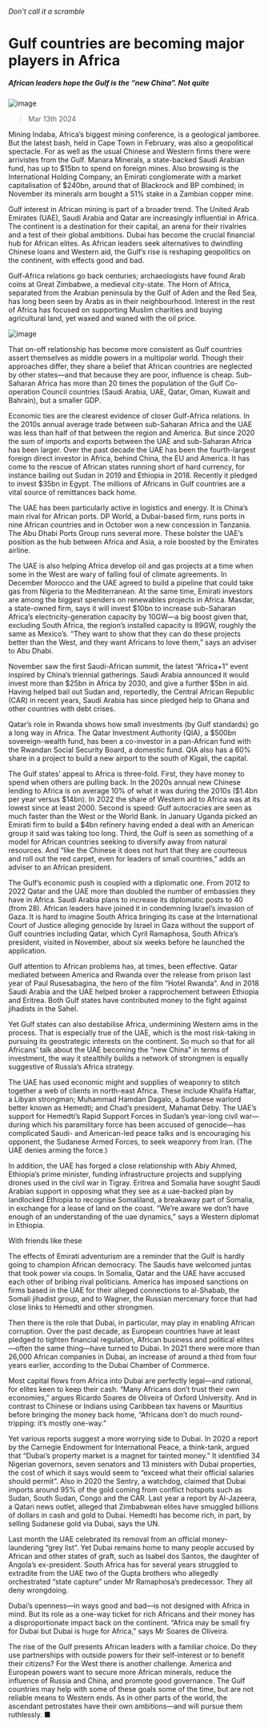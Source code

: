 ###### Don’t call it a scramble
# Gulf countries are becoming major players in Africa 
##### African leaders hope the Gulf is the “new China”. Not quite 
![image](images/20240316_MAP005.jpg) 
> Mar 13th 2024 
Mining Indaba, Africa’s biggest mining conference, is a geological jamboree. But the latest bash, held in Cape Town in February, was also a geopolitical spectacle. For as well as the usual Chinese and Western firms there were arrivistes from the Gulf. Manara Minerals, a state-backed Saudi Arabian fund, has up to $15bn to spend on foreign mines. Also browsing is the International Holding Company, an Emirati conglomerate with a market capitalisation of $240bn, around that of Blackrock and BP combined; in November its minerals arm bought a 51% stake in a Zambian copper mine. 
Gulf interest in African mining is part of a broader trend. The United Arab Emirates (UAE), Saudi Arabia and Qatar are increasingly influential in Africa. The continent is a destination for their capital, an arena for their rivalries and a test of their global ambitions. Dubai has become the crucial financial hub for African elites. As African leaders seek alternatives to dwindling Chinese loans and Western aid, the Gulf’s rise is reshaping geopolitics on the continent, with effects good and bad. 
Gulf-Africa relations go back centuries; archaeologists have found Arab coins at Great Zimbabwe, a medieval city-state. The Horn of Africa, separated from the Arabian peninsula by the Gulf of Aden and the Red Sea, has long been seen by Arabs as in their neighbourhood. Interest in the rest of Africa has focused on supporting Muslim charities and buying agricultural land, yet waxed and waned with the oil price. 
![image](images/20240316_MAM960.png) 

That on-off relationship has become more consistent as Gulf countries assert themselves as middle powers in a multipolar world. Though their approaches differ, they share a belief that African countries are neglected by other states—and that because they are poor, influence is cheap. Sub-Saharan Africa has more than 20 times the population of the Gulf Co-operation Council countries (Saudi Arabia, UAE, Qatar, Oman, Kuwait and Bahrain), but a smaller GDP. 
Economic ties are the clearest evidence of closer Gulf-Africa relations. In the 2010s annual average trade between sub-Saharan Africa and the UAE was less than half of that between the region and America. But since 2020 the sum of imports and exports between the UAE and sub-Saharan Africa has been larger. Over the past decade the UAE has been the fourth-largest foreign direct investor in Africa, behind China, the EU and America. It has come to the rescue of African states running short of hard currency, for instance bailing out Sudan in 2019 and Ethiopia in 2018. Recently it pledged to invest $35bn in Egypt. The millions of Africans in Gulf countries are a vital source of remittances back home. 
The UAE has been particularly active in logistics and energy. It is China’s main rival for African ports. DP World, a Dubai-based firm, runs ports in nine African countries and in October won a new concession in Tanzania. The Abu Dhabi Ports Group runs several more. These bolster the UAE’s position as the hub between Africa and Asia, a role boosted by the Emirates airline. 
The UAE is also helping Africa develop oil and gas projects at a time when some in the West are wary of falling foul of climate agreements. In December Morocco and the UAE agreed to build a pipeline that could take gas from Nigeria to the Mediterranean. At the same time, Emirati investors are among the biggest spenders on renewables projects in Africa. Masdar, a state-owned firm, says it will invest $10bn to increase sub-Saharan Africa’s electricity-generation capacity by 10GW—a big boost given that, excluding South Africa, the region’s installed capacity is 89GW, roughly the same as Mexico’s. “They want to show that they can do these projects better than the West, and they want Africans to love them,” says an adviser to Abu Dhabi. 
November saw the first Saudi-African summit, the latest “Africa+1” event inspired by China’s triennial gatherings. Saudi Arabia announced it would invest more than $25bn in Africa by 2030, and give a further $5bn in aid. Having helped bail out Sudan and, reportedly, the Central African Republic (CAR) in recent years, Saudi Arabia has since pledged help to Ghana and other countries with debt crises. 
Qatar’s role in Rwanda shows how small investments (by Gulf standards) go a long way in Africa. The Qatar Investment Authority (QIA), a $500bn sovereign-wealth fund, has been a co-investor in a pan-African fund with the Rwandan Social Security Board, a domestic fund. QIA also has a 60% share in a project to build a new airport to the south of Kigali, the capital. 
The Gulf states’ appeal to Africa is three-fold. First, they have money to spend when others are pulling back. In the 2020s annual new Chinese lending to Africa is on average 10% of what it was during the 2010s ($1.4bn per year versus $14bn). In 2022 the share of Western aid to Africa was at its lowest since at least 2000. Second is speed: Gulf autocracies are seen as much faster than the West or the World Bank. In January Uganda picked an Emirati firm to build a $4bn refinery having ended a deal with an American group it said was taking too long. Third, the Gulf is seen as something of a model for African countries seeking to diversify away from natural resources. And “like the Chinese it does not hurt that they are courteous and roll out the red carpet, even for leaders of small countries,” adds an adviser to an African president. 
The Gulf’s economic push is coupled with a diplomatic one. From 2012 to 2022 Qatar and the UAE more than doubled the number of embassies they have in Africa. Saudi Arabia plans to increase its diplomatic posts to 40 (from 28). African leaders have joined it in condemning Israel’s invasion of Gaza. It is hard to imagine South Africa bringing its case at the International Court of Justice alleging genocide by Israel in Gaza without the support of Gulf countries including Qatar, which Cyril Ramaphosa, South Africa’s president, visited in November, about six weeks before he launched the application.
Gulf attention to African problems has, at times, been effective. Qatar mediated between America and Rwanda over the release from prison last year of Paul Rusesabagina, the hero of the film “Hotel Rwanda”. And in 2018 Saudi Arabia and the UAE helped broker a rapprochement between Ethiopia and Eritrea. Both Gulf states have contributed money to the fight against jihadists in the Sahel.
Yet Gulf states can also destabilise Africa, undermining Western aims in the process. That is especially true of the UAE, which is the most risk-taking in pursuing its geostrategic interests on the continent. So much so that for all Africans’ talk about the UAE becoming the “new China” in terms of investment, the way it stealthily builds a network of strongmen is equally suggestive of Russia’s Africa strategy. 
The UAE has used economic might and supplies of weaponry to stitch together a web of clients in north-east Africa. These include Khalifa Haftar, a Libyan strongman; Muhammad Hamdan Dagalo, a Sudanese warlord better known as Hemedti; and Chad’s president, Mahamat Déby. The UAE’s support for Hemedti’s Rapid Support Forces in Sudan’s year-long civil war—during which his paramilitary force has been accused of genocide—has complicated Saudi- and American-led peace talks and is encouraging his opponent, the Sudanese Armed Forces, to seek weaponry from Iran. (The UAE denies arming the force.)
In addition, the UAE has forged a close relationship with Abiy Ahmed, Ethiopia’s prime minister, funding infrastructure projects and supplying drones used in the civil war in Tigray. Eritrea and Somalia have sought Saudi Arabian support in opposing what they see as a uae-backed plan by landlocked Ethiopia to recognise Somaliland, a breakaway part of Somalia, in exchange for a lease of land on the coast. “We’re aware we don’t have enough of an understanding of the uae dynamics,” says a Western diplomat in Ethiopia.
With friends like these
The effects of Emirati adventurism are a reminder that the Gulf is hardly going to champion African democracy. The Saudis have welcomed juntas that took power via coups. In Somalia, Qatar and the UAE have accused each other of bribing rival politicians. America has imposed sanctions on firms based in the UAE for their alleged connections to al-Shabab, the Somali jihadist group, and to Wagner, the Russian mercenary force that had close links to Hemedti and other strongmen. 
Then there is the role that Dubai, in particular, may play in enabling African corruption. Over the past decade, as European countries have at least pledged to tighten financial regulation, African business and political elites—often the same thing—have turned to Dubai. In 2021 there were more than 26,000 African companies in Dubai, an increase of around a third from four years earlier, according to the Dubai Chamber of Commerce.
Most capital flows from Africa into Dubai are perfectly legal—and rational, for elites keen to keep their cash. “Many Africans don’t trust their own economies,” argues Ricardo Soares de Oliveira of Oxford University. And in contrast to Chinese or Indians using Caribbean tax havens or Mauritius before bringing the money back home, “Africans don’t do much round-tripping: it’s mostly one-way.”
Yet various reports suggest a more worrying side to Dubai. In 2020 a report by the Carnegie Endowment for International Peace, a think-tank, argued that “Dubai’s property market is a magnet for tainted money.” It identified 34 Nigerian governors, seven senators and 13 ministers with Dubai properties, the cost of which it says would seem to “exceed what their official salaries should permit”. Also in 2020 the Sentry, a watchdog, claimed that Dubai imports around 95% of the gold coming from conflict hotspots such as Sudan, South Sudan, Congo and the CAR. Last year a report by Al-Jazeera, a Qatari news outlet, alleged that Zimbabwean elites have smuggled billions of dollars in cash and gold to Dubai. Hemedti has become rich, in part, by selling Sudanese gold via Dubai, says the UN. 
Last month the UAE celebrated its removal from an official money-laundering “grey list”. Yet Dubai remains home to many people accused by African and other states of graft, such as Isabel dos Santos, the daughter of Angola’s ex-president. South Africa has for several years struggled to extradite from the UAE two of the Gupta brothers who allegedly orchestrated “state capture” under Mr Ramaphosa’s predecessor. They all deny wrongdoing.
Dubai’s openness—in ways good and bad—is not designed with Africa in mind. But its role as a one-way ticket for rich Africans and their money has a disproportionate impact back on the continent. “Africa may be small fry for Dubai but Dubai is huge for Africa,” says Mr Soares de Oliveira. 
The rise of the Gulf presents African leaders with a familiar choice. Do they use partnerships with outside powers for their self-interest or to benefit their citizens? For the West there is another challenge. America and European powers want to secure more African minerals, reduce the influence of Russia and China, and promote good governance. The Gulf countries may help with some of these goals some of the time, but are not reliable means to Western ends. As in other parts of the world, the ascendant petrostates have their own ambitions—and will pursue them ruthlessly. ■
